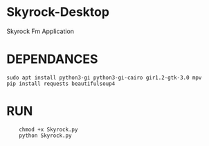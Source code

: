# Skyrock-Desktop
Skyrock Fm Application 

# DEPENDANCES 

    sudo apt install python3-gi python3-gi-cairo gir1.2-gtk-3.0 mpv
    pip install requests beautifulsoup4

# RUN 

        chmod +x Skyrock.py
        python Skyrock.py
